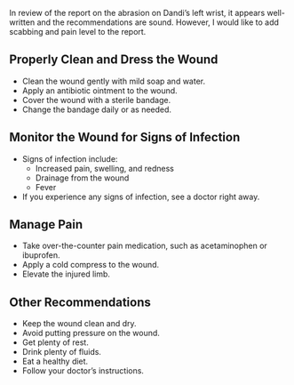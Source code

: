 In review of the report on the abrasion on Dandi’s left wrist, it appears well-written and the recommendations are sound. However, I would like to add scabbing and pain level to the report. 
## Properly Clean and Dress the Wound
- Clean the wound gently with mild soap and water.
- Apply an antibiotic ointment to the wound.
- Cover the wound with a sterile bandage.
- Change the bandage daily or as needed.
## Monitor the Wound for Signs of Infection
- Signs of infection include:
    - Increased pain, swelling, and redness
    - Drainage from the wound
    - Fever
- If you experience any signs of infection, see a doctor right away.
## Manage Pain
- Take over-the-counter pain medication, such as acetaminophen or ibuprofen.
- Apply a cold compress to the wound.
- Elevate the injured limb.
## Other Recommendations
- Keep the wound clean and dry.
- Avoid putting pressure on the wound.
- Get plenty of rest.
- Drink plenty of fluids.
- Eat a healthy diet.
- Follow your doctor’s instructions.